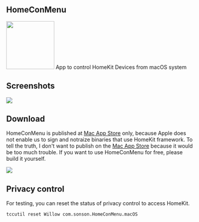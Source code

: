 ## HomeConMenu
<img src="https://user-images.githubusercontent.com/33768/166890209-77ae667c-def4-48f0-a1e4-5e68fb73888a.png" width="128px"/>
App to control HomeKit Devices from macOS system

## Screenshots

<img src="https://user-images.githubusercontent.com/33768/167437989-2297c1af-2458-439f-9c2d-aaa735e2acb9.gif"/>

## Download

HomeConMenu is published at [Mac App Store](https://apps.apple.com/us/app/homeconmenu/id1615397537) only, because Apple does not enable us to sign and notraize binaries that use HomeKit framework.
To tell the truth, I don't want to publish on the [Mac App Store](https://apps.apple.com/us/app/homeconmenu/id1615397537) because it would be too much trouble.
If you want to use HomeConMenu for free, please build it yourself.

<a href="https://apps.apple.com/us/app/homeconmenu/id1615397537"><img src="https://user-images.githubusercontent.com/33768/166904216-9d43af7d-fc6e-4d36-9f97-a87356b8b402.svg"/></a>

## Privacy control

For testing, you can reset the status of privacy control to access HomeKit.


```
tccutil reset Willow com.sonson.HomeConMenu.macOS
```

